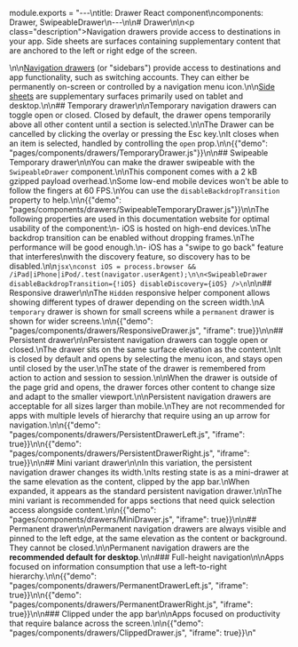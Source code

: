module.exports = "---\ntitle: Drawer React component\ncomponents: Drawer, SwipeableDrawer\n---\n\n# Drawer\n\n<p class=\"description\">Navigation drawers provide access to destinations in your app. Side sheets are surfaces containing supplementary content that are anchored to the left or right edge of the screen.</p>\n\n[Navigation drawers](https://material.io/design/components/navigation-drawer.html) (or \"sidebars\") provide access to destinations and app functionality, such as switching accounts. They can either be permanently on-screen or controlled by a navigation menu icon.\n\n[Side sheets](https://material.io/design/components/sheets-side.html) are supplementary surfaces primarily used on tablet and desktop.\n\n## Temporary drawer\n\nTemporary navigation drawers can toggle open or closed. Closed by default, the drawer opens temporarily above all other content until a section is selected.\n\nThe Drawer can be cancelled by clicking the overlay or pressing the Esc key.\nIt closes when an item is selected, handled by controlling the `open` prop.\n\n{{\"demo\": \"pages/components/drawers/TemporaryDrawer.js\"}}\n\n## Swipeable Temporary drawer\n\nYou can make the drawer swipeable with the `SwipeableDrawer` component.\n\nThis component comes with a 2 kB gzipped payload overhead.\nSome low-end mobile devices won't be able to follow the fingers at 60 FPS.\nYou can use the `disableBackdropTransition` property to help.\n\n{{\"demo\": \"pages/components/drawers/SwipeableTemporaryDrawer.js\"}}\n\nThe following properties are used in this documentation website for optimal usability of the component:\n- iOS is hosted on high-end devices.\nThe backdrop transition can be enabled without dropping frames.\nThe performance will be good enough.\n- iOS has a \"swipe to go back\" feature that interferes\nwith the discovery feature, so discovery has to be disabled.\n\n```jsx\nconst iOS = process.browser && /iPad|iPhone|iPod/.test(navigator.userAgent);\n\n<SwipeableDrawer disableBackdropTransition={!iOS} disableDiscovery={iOS} />\n```\n\n## Responsive drawer\n\nThe `Hidden` responsive helper component allows showing different types of drawer depending on the screen width.\nA `temporary` drawer is shown for small screens while a `permanent` drawer is shown for wider screens.\n\n{{\"demo\": \"pages/components/drawers/ResponsiveDrawer.js\", \"iframe\": true}}\n\n## Persistent drawer\n\nPersistent navigation drawers can toggle open or closed.\nThe drawer sits on the same surface elevation as the content.\nIt is closed by default and opens by selecting the menu icon, and stays open until closed by the user.\nThe state of the drawer is remembered from action to action and session to session.\n\nWhen the drawer is outside of the page grid and opens, the drawer forces other content to change size and adapt to the smaller viewport.\n\nPersistent navigation drawers are acceptable for all sizes larger than mobile.\nThey are not recommended for apps with multiple levels of hierarchy that require using an up arrow for navigation.\n\n{{\"demo\": \"pages/components/drawers/PersistentDrawerLeft.js\", \"iframe\": true}}\n\n{{\"demo\": \"pages/components/drawers/PersistentDrawerRight.js\", \"iframe\": true}}\n\n## Mini variant drawer\n\nIn this variation, the persistent navigation drawer changes its width.\nIts resting state is as a mini-drawer at the same elevation as the content, clipped by the app bar.\nWhen expanded, it appears as the standard persistent navigation drawer.\n\nThe mini variant is recommended for apps sections that need quick selection access alongside content.\n\n{{\"demo\": \"pages/components/drawers/MiniDrawer.js\", \"iframe\": true}}\n\n## Permanent drawer\n\nPermanent navigation drawers are always visible and pinned to the left edge, at the same elevation as the content or background. They cannot be closed.\n\nPermanent navigation drawers are the **recommended default for desktop**.\n\n### Full-height navigation\n\nApps focused on information consumption that use a left-to-right hierarchy.\n\n{{\"demo\": \"pages/components/drawers/PermanentDrawerLeft.js\", \"iframe\": true}}\n\n{{\"demo\": \"pages/components/drawers/PermanentDrawerRight.js\", \"iframe\": true}}\n\n### Clipped under the app bar\n\nApps focused on productivity that require balance across the screen.\n\n{{\"demo\": \"pages/components/drawers/ClippedDrawer.js\", \"iframe\": true}}\n"